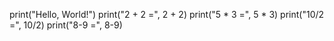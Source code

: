 print("Hello, World!")
print("2 + 2 =", 2 + 2)
print("5 * 3 =", 5 * 3)
print("10/2 =", 10/2)
print("8-9 =", 8-9)